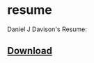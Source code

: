 resume
======

Daniel J Davison's Resume:

## [Download](https://github.com/ddavison/resume/archive/master.zip)
